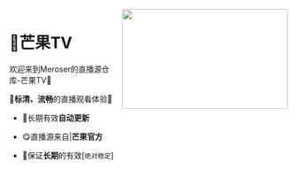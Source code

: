 <img align="right" width="300" height="180" src="https://cdn.jsdelivr.net/gh/wanglindl/TVlogo@main/img/Hunan.png">

# 🍋芒果TV
欢迎来到Meroser的直播源仓库-芒果TV🎉

🎈**标清、流畅**的直播观看体验🎈

- 🍻长期有效**自动更新**

- 😋直播源来自|**芒果官方**

- 🔦保证**长期**的有效[`绝对稳定`]
